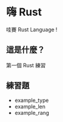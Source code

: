 # 嗨 Rust

哇賽 Rust Language !

## 這是什麼？

第一個 Rust 練習

## 練習題

- example_type
- example_len
- example_rang
